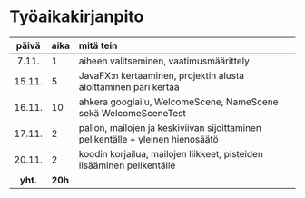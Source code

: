 # Työaikakirjanpito

|  päivä  |  aika | mitä tein                                                                       |
| :-----: |:------| :-------------------------------------------------------------------------------|
|  7.11.  |   1   | aiheen valitseminen, vaatimusmäärittely                                         |
|  15.11. |   5   | JavaFX:n kertaaminen, projektin alusta aloittaminen pari kertaa                 |
|  16.11. |  10   | ahkera googlailu, WelcomeScene, NameScene sekä WelcomeSceneTest                 |
|  17.11. |   2   | pallon, mailojen ja keskiviivan sijoittaminen pelikentälle + yleinen hienosäätö |
|  20.11. |   2   | koodin korjailua, mailojen liikkeet, pisteiden lisääminen pelikentälle          |
| **yht.**|**20h**|                                                                                 |
